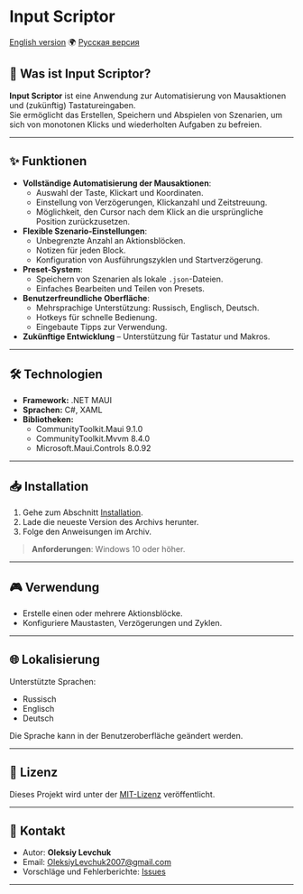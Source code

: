 # Input Scriptor

[English version](../README.md) 🌍 [Русская версия](README.ru.md)

## 🚀 Was ist Input Scriptor?
**Input Scriptor** ist eine Anwendung zur Automatisierung von Mausaktionen und (zukünftig) Tastatureingaben.  
Sie ermöglicht das Erstellen, Speichern und Abspielen von Szenarien, um sich von monotonen Klicks und wiederholten Aufgaben zu befreien.

---

## ✨ Funktionen
- **Vollständige Automatisierung der Mausaktionen**:
  - Auswahl der Taste, Klickart und Koordinaten.
  - Einstellung von Verzögerungen, Klickanzahl und Zeitstreuung.
  - Möglichkeit, den Cursor nach dem Klick an die ursprüngliche Position zurückzusetzen.
- **Flexible Szenario-Einstellungen**:
  - Unbegrenzte Anzahl an Aktionsblöcken.
  - Notizen für jeden Block.
  - Konfiguration von Ausführungszyklen und Startverzögerung.
- **Preset-System**:
  - Speichern von Szenarien als lokale `.json`-Dateien.
  - Einfaches Bearbeiten und Teilen von Presets.
- **Benutzerfreundliche Oberfläche**:
  - Mehrsprachige Unterstützung: Russisch, Englisch, Deutsch.
  - Hotkeys für schnelle Bedienung.
  - Eingebaute Tipps zur Verwendung.
- **Zukünftige Entwicklung** – Unterstützung für Tastatur und Makros.

---

## 🛠 Technologien
- **Framework:** .NET MAUI  
- **Sprachen:** C#, XAML  
- **Bibliotheken:**  
  - CommunityToolkit.Maui 9.1.0  
  - CommunityToolkit.Mvvm 8.4.0  
  - Microsoft.Maui.Controls 8.0.92  

---

## 📥 Installation
1. Gehe zum Abschnitt [Installation](../Installation).  
2. Lade die neueste Version des Archivs herunter.  
3. Folge den Anweisungen im Archiv.  

> **Anforderungen**: Windows 10 oder höher.

---

## 🎮 Verwendung
- Erstelle einen oder mehrere Aktionsblöcke.  
- Konfiguriere Maustasten, Verzögerungen und Zyklen.  

---

## 🌐 Lokalisierung
Unterstützte Sprachen:
- Russisch
- Englisch
- Deutsch  

Die Sprache kann in der Benutzeroberfläche geändert werden.

---

## 📄 Lizenz
Dieses Projekt wird unter der [MIT-Lizenz](LICENSE) veröffentlicht.

---

## 📧 Kontakt
- Autor: **Oleksiy Levchuk**  
- Email: OleksiyLevchuk2007@gmail.com  
- Vorschläge und Fehlerberichte: [Issues](https://github.com/LeWX7/InputScriptor/issues)  

---
